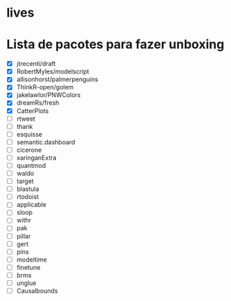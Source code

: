 
<!-- README.md is generated from README.Rmd. Please edit that file -->

# lives

# Lista de pacotes para fazer unboxing

  - [x] jtrecenti/draft
  - [x] RobertMyles/modelscript
  - [x] allisonhorst/palmerpenguins
  - [x] ThinkR-open/golem
  - [x] jakelawlor/PNWColors
  - [x] dreamRs/fresh
  - [x] CatterPlots
  - [ ] rtweet
  - [ ] thank
  - [ ] esquisse
  - [ ] semantic.dashboard
  - [ ] cicerone
  - [ ] xaringanExtra
  - [ ] quantmod
  - [ ] waldo
  - [ ] target
  - [ ] blastula
  - [ ] rtodoist
  - [ ] applicable
  - [ ] sloop
  - [ ] withr
  - [ ] pak
  - [ ] pillar
  - [ ] gert
  - [ ] pins
  - [ ] modeltime
  - [ ] finetune
  - [ ] brms
  - [ ] unglue
  - [ ] Causalbounds
